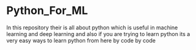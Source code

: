 # Python_For_ML
In this repository their is all about python which is useful in machine learning and deep learning and also if you are trying to learn python its a very easy ways to learn python from here by  code by code
